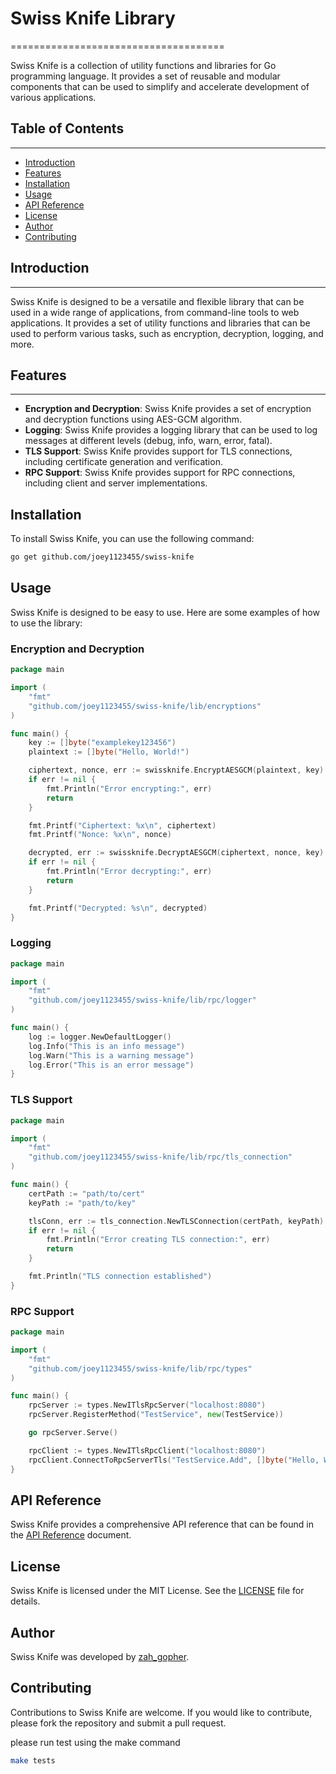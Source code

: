 
# Swiss Knife Library
=====================================

Swiss Knife is a collection of utility functions and libraries for Go programming language. It provides a set of reusable and modular components that can be used to simplify and accelerate development of various applications.

## Table of Contents
-----------------

* [Introduction](#introduction)
* [Features](#features)
* [Installation](#installation)
* [Usage](#usage)
* [API Reference](#api-reference)
* [License](#license)
* [Author](#author)
* [Contributing](#contributing)

## Introduction
------------

Swiss Knife is designed to be a versatile and flexible library that can be used in a wide range of applications, from command-line tools to web applications. It provides a set of utility functions and libraries that can be used to perform various tasks, such as encryption, decryption, logging, and more.

## Features
--------

* **Encryption and Decryption**: Swiss Knife provides a set of encryption and decryption functions using AES-GCM algorithm.
* **Logging**: Swiss Knife provides a logging library that can be used to log messages at different levels (debug, info, warn, error, fatal).
* **TLS Support**: Swiss Knife provides support for TLS connections, including certificate generation and verification.
* **RPC Support**: Swiss Knife provides support for RPC connections, including client and server implementations.

## Installation
To install Swiss Knife, you can use the following command:
```bash
go get github.com/joey1123455/swiss-knife
```
## Usage
Swiss Knife is designed to be easy to use. Here are some examples of how to use the library:

### Encryption and Decryption
```go
package main

import (
	"fmt"
	"github.com/joey1123455/swiss-knife/lib/encryptions"
)

func main() {
	key := []byte("examplekey123456")
	plaintext := []byte("Hello, World!")

	ciphertext, nonce, err := swissknife.EncryptAESGCM(plaintext, key)
	if err != nil {
		fmt.Println("Error encrypting:", err)
		return
	}

	fmt.Printf("Ciphertext: %x\n", ciphertext)
	fmt.Printf("Nonce: %x\n", nonce)

	decrypted, err := swissknife.DecryptAESGCM(ciphertext, nonce, key)
	if err != nil {
		fmt.Println("Error decrypting:", err)
		return
	}

	fmt.Printf("Decrypted: %s\n", decrypted)
}
```

### Logging
```go
package main

import (
	"fmt"
	"github.com/joey1123455/swiss-knife/lib/rpc/logger"
)

func main() {
	log := logger.NewDefaultLogger()
	log.Info("This is an info message")
	log.Warn("This is a warning message")
	log.Error("This is an error message")
}
```

### TLS Support
```go
package main

import (
	"fmt"
	"github.com/joey1123455/swiss-knife/lib/rpc/tls_connection"
)

func main() {
	certPath := "path/to/cert"
	keyPath := "path/to/key"

	tlsConn, err := tls_connection.NewTLSConnection(certPath, keyPath)
	if err != nil {
		fmt.Println("Error creating TLS connection:", err)
		return
	}

	fmt.Println("TLS connection established")
}
```

### RPC Support
```go
package main

import (
	"fmt"
	"github.com/joey1123455/swiss-knife/lib/rpc/types"
)

func main() {
	rpcServer := types.NewITlsRpcServer("localhost:8080")
	rpcServer.RegisterMethod("TestService", new(TestService))

	go rpcServer.Serve()

	rpcClient := types.NewITlsRpcClient("localhost:8080")
	rpcClient.ConnectToRpcServerTls("TestService.Add", []byte("Hello, World!"))
}
```

## API Reference
Swiss Knife provides a comprehensive API reference that can be found in the [API Reference](https://github.com/joey1123455/swiss-knife/blob/main/API.md) document.

## License
Swiss Knife is licensed under the MIT License. See the [LICENSE](https://github.com/joey1123455/swiss-knife/blob/main/LICENSE) file for details.

## Author
Swiss Knife was developed by [zah_gopher](https://github.com/joey1123455).

## Contributing
Contributions to Swiss Knife are welcome. If you would like to contribute, please fork the repository and submit a pull request.

please run test using the make command
```bash
make tests
```

